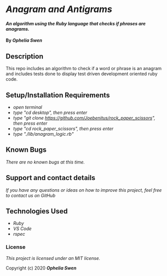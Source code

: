 # _Anagram and Antigrams_

#### _An algorithm using the Ruby language that checks if phrases are anagrams._


#### By _**Ophelia Swen**_

## Description

This repo includes an algorithm to check if a word or phrase is an anagram and includes tests done to display test driven development oriented ruby code. 

## Setup/Installation Requirements

* _open terminal_
* _type "cd desktop", then press enter_
* _type "git clone https://github.com/Joebenitus/rock_paper_scissors", then press enter_
* _type "cd rock\_paper\_scissors", then press enter_
* _type "./lib/anagram_logic.rb"_

## Known Bugs

_There are no known bugs at this time._

## Support and contact details

_If you have any questions or ideas on how to improve this project, feel free to contact us on GitHub_

## Technologies Used

* _Ruby_
* _VS Code_
* _rspec_

### License

*This project is licensed under an MIT license.*

Copyright (c) 2020 **_Ophelia Swen_**